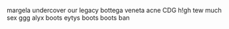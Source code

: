 margela
undercover
our legacy
bottega veneta
acne
CDG
h!gh
tew much
sex
ggg
alyx boots
eytys boots
boots
ban

